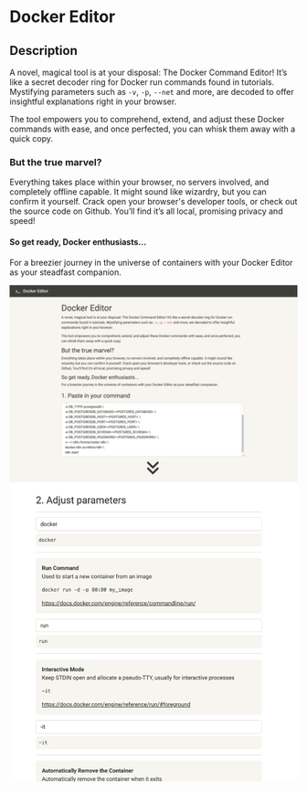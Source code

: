 # Docker Editor

## Description

A novel, magical tool is at your disposal: The Docker Command Editor! It’s like a secret decoder ring for Docker run commands found in tutorials. Mystifying parameters such as `-v`, `-p`, `--net` and more, are decoded to offer insightful explanations right in your browser.

The tool empowers you to comprehend, extend, and adjust these Docker commands with ease, and once perfected, you can whisk them away with a quick copy.

### But the true marvel?

Everything takes place within your browser, no servers involved, and completely offline capable. It might sound like wizardry, but you can confirm it yourself. Crack open your browser's developer tools, or check out the source code on Github. You’ll find it’s all local, promising privacy and speed!

#### So get ready, Docker enthusiasts...

For a breezier journey in the universe of containers with your Docker Editor as your steadfast companion.


![Docker Editor](overview.png)
![Docker Editor](adjust.png)
